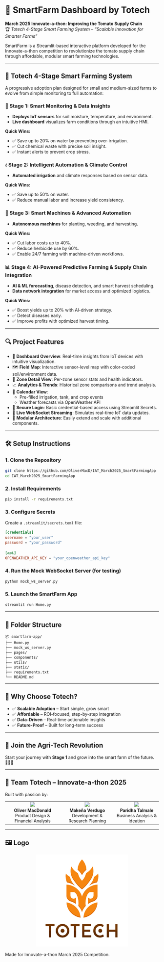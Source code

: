 # 🌾 SmartFarm Dashboard by Totech

**March 2025 Innovate-a-thon: Improving the Tomato Supply Chain**  
🏆 _Totech 4-Stage Smart Farming System – “Scalable Innovation for Smarter Farms”_

SmartFarm is a Streamlit-based interactive platform developed for the Innovate-a-thon competition to revolutionize the tomato supply chain through affordable, modular smart farming technologies.

---

## 🚀 Totech 4-Stage Smart Farming System

A progressive adoption plan designed for small and medium-sized farms to evolve from simple monitoring to full automation:

### 🌱 Stage 1: Smart Monitoring & Data Insights
- **Deploys IoT sensors** for soil moisture, temperature, and environment.
- **Live dashboard** visualizes farm conditions through an intuitive HMI.

**Quick Wins:**
- ✅ Save up to 20% on water by preventing over-irrigation.
- ✅ Cut chemical waste with precise soil insight.
- ✅ Instant alerts to prevent crop stress.

### 💧 Stage 2: Intelligent Automation & Climate Control
- **Automated irrigation** and climate responses based on sensor data.

**Quick Wins:**
- ✅ Save up to 50% on water.
- ✅ Reduce manual labor and increase yield consistency.

### 🤖 Stage 3: Smart Machines & Advanced Automation
- **Autonomous machines** for planting, weeding, and harvesting.

**Quick Wins:**
- ✅ Cut labor costs up to 40%.
- ✅ Reduce herbicide use by 60%.
- ✅ Enable 24/7 farming with machine-driven workflows.

### 📊 Stage 4: AI-Powered Predictive Farming & Supply Chain Integration
- **AI & ML forecasting**, disease detection, and smart harvest scheduling.
- **Data network integration** for market access and optimized logistics.

**Quick Wins:**
- ✅ Boost yields up to 20% with AI-driven strategy.
- ✅ Detect diseases early.
- ✅ Improve profits with optimized harvest timing.

---

## 🔍 Project Features

- 🧠 **Dashboard Overview**: Real-time insights from IoT devices with intuitive visualization.
- 🗺️ **Field Map**: Interactive sensor-level map with color-coded soil/environment data.
- 📍 **Zone Detail View**: Per-zone sensor stats and health indicators.
- 📈 **Analytics & Trends**: Historical zone comparisons and trend analysis.
- 📅 **Calendar View**: 
  - Pre-filled irrigation, tank, and crop events
  - Weather forecasts via OpenWeather API
- 🔐 **Secure Login**: Basic credential-based access using Streamlit Secrets.
- 📡 **Live WebSocket Streaming**: Simulates real-time IoT data updates.
- 🧱 **Modular Architecture**: Easily extend and scale with additional components.

---

## 🛠️ Setup Instructions

### 1. Clone the Repository
```bash
git clone https://github.com/OliverMacD/IAT_March2025_SmartFarmingApp
cd IAT_March2025_SmartFarmingApp
```

### 2. Install Requirements
```bash
pip install -r requirements.txt
```

### 3. Configure Secrets
Create a `.streamlit/secrets.toml` file:

```toml
[credentials]
username = "your_user"
password = "your_password"

[api]
OPENWEATHER_API_KEY = "your_openweather_api_key"
```

### 4. Run the Mock WebSocket Server (for testing)
```bash
python mock_ws_server.py
```

### 5. Launch the SmartFarm App
```bash
streamlit run Home.py
```

---

## 📁 Folder Structure

```
📦 smartfarm-app/
├── Home.py
├── mock_ws_server.py
├── pages/
├── components/
├── utils/
├── static/
├── requirements.txt
└── README.md
```

---

## 🧠 Why Choose Totech?

- ✅ **Scalable Adoption** – Start simple, grow smart
- ✅ **Affordable** – ROI-focused, step-by-step integration
- ✅ **Data-Driven** – Real-time actionable insights
- ✅ **Future-Proof** – Built for long-term success

---

## 🤝 Join the Agri-Tech Revolution

Start your journey with **Stage 1** and grow into the smart farm of the future.  
🚀🚜🌱

---

## 👥 Team Totech – Innovate-a-thon 2025

Built with passion by:

<table>
  <tr>
    <td align="center">
      <img src="https://media.licdn.com/dms/image/v2/D5603AQFk8Fi2X0viSA/profile-displayphoto-shrink_400_400/profile-displayphoto-shrink_400_400/0/1691519292793?e=1747872000&v=beta&t=HXt6Zr15IunwNh0QMiUF_ryeujbnEjHzjmS7oXNO4Pw" width="100"><br>
      <b>Oliver MacDonald</b><br>Product Design & Financial Analysis
    </td>
    <td align="center">
      <img src="https://media.licdn.com/dms/image/v2/D4D03AQElKOa5MTRqbw/profile-displayphoto-shrink_400_400/profile-displayphoto-shrink_400_400/0/1695833314877?e=1747872000&v=beta&t=o-shBVTzv1B7mNMfE8IzD7jvZ3HXsCz67qO7uLlIFQI" width="100"><br>
      <b>Makeña Verdugo</b><br>Development & Research Planning
    </td>
    <td align="center">
      <img src="https://media.licdn.com/dms/image/v2/D4E03AQH3GZXRgU9emA/profile-displayphoto-shrink_800_800/profile-displayphoto-shrink_800_800/0/1725927377613?e=1748476800&v=beta&t=EtCNkO_z0a-AAQbNXKGbyEOjeMX5dgTVZL_7ke1Q3xM" width="100"><br>
      <b>Paridha Talmale</b><br>Business Analysis & Ideation
    </td>
  </tr>
</table>

---

## 🖼 Logo

<p align="center">
  <img src="static/Totech_Logo_W-Name.png" alt="Totech Logo" width="300">
</p>

Made for Innovate-a-thon March 2025 Competition.
